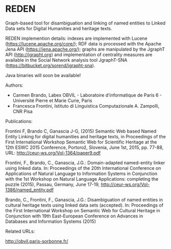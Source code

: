 # REDEN
Graph-based tool for disambiguation and linking of named entities to Linked Data sets for Digital Humanities and heritage texts.

REDEN implemention details: indexes are implemented with Lucene (https://lucene.apache.org/core/); RDF data is processed with the Apache Jena API (https://jena.apache.org/); graphs are manipulated by the JgraphT API (http://jgrapht.org) and implementation of centrality measures are available in the Social Network analysis tool JgraphT-SNA (https://bitbucket.org/sorend/jgrapht-sna).

Java binaries will soon be available!

Authors: 
- Carmen Brando, Labex OBVIL - Laboratoire d’informatique de Paris 6 - Université Pierre et Marie Curie, Paris
- Francesca Frontini, Istituto di Linguistica Computazionale A. Zampolli, CNR Pisa

Publications:

Frontini F, Brando C, Ganascia J-G, (2015) Semantic Web based Named Entity Linking for digital humanities and heritage texts, in Proceedings of the First International Workshop Semantic Web for Scientific Heritage
at the 12th ESWC 2015 Conference, Portorož, Slovenia, June 1st, 2015, pp. 77-88, URL: http://ceur-ws.org/Vol-1364/paper9.pdf

Frontini, F., Brando, C., Ganascia, J.G.: Domain-adapted named-entity linker using linked data. In: Proceedings of the 20th International Conference on Applications of Natural Language to Information Systems in Conjunction with the 1st Workshop on Natural Language Applications: completing the puzzle (2015), Passau, Germany, June 17-19, http://ceur-ws.org/Vol-1386/named_entity.pdf

Brando, C., Frontini, F., Ganascia, J.G.: Disambiguation of named entities in cultural heritage texts using linked data sets (accepted). In: Proceedings of the First International Workshop on Semantic Web for Cultural Heritage in Conjunction with 19th East-European Conference on Advances in Databases and Information Systems (2015)


Related URLs:

http://obvil.paris-sorbonne.fr/

